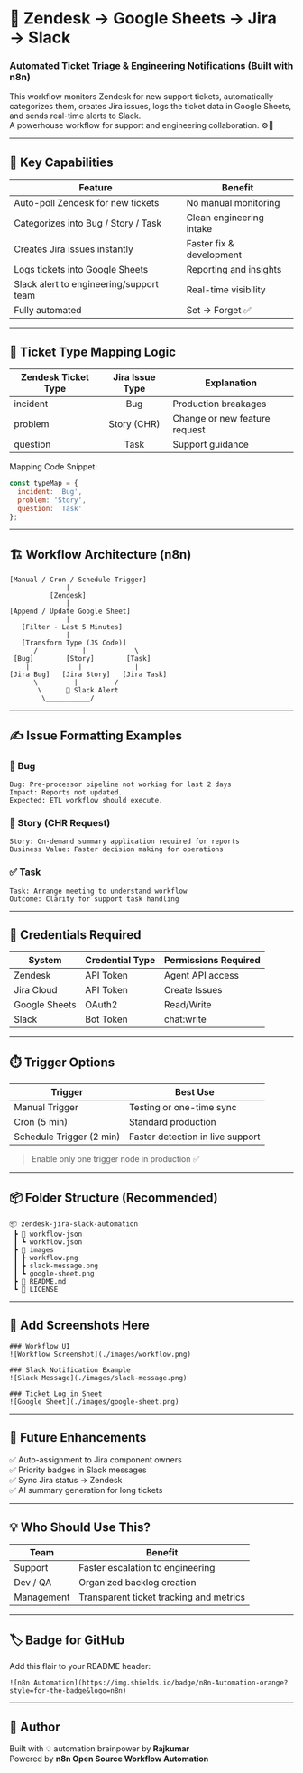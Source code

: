 
# 🎯 Zendesk → Google Sheets → Jira → Slack  
### Automated Ticket Triage & Engineering Notifications (Built with n8n)

This workflow monitors Zendesk for new support tickets, automatically categorizes them, creates Jira issues, logs the ticket data in Google Sheets, and sends real-time alerts to Slack.  
A powerhouse workflow for support and engineering collaboration. ⚙️💬

---

## 🚀 Key Capabilities

| Feature | Benefit |
|--------|---------|
| Auto-poll Zendesk for new tickets | No manual monitoring |
| Categorizes into Bug / Story / Task | Clean engineering intake |
| Creates Jira issues instantly | Faster fix & development |
| Logs tickets into Google Sheets | Reporting and insights |
| Slack alert to engineering/support team | Real-time visibility |
| Fully automated | Set → Forget ✅ |

---

## 🧠 Ticket Type Mapping Logic

Zendesk Ticket Type | Jira Issue Type | Explanation
|-|:-:|--|
incident | Bug | Production breakages |
problem | Story (CHR) | Change or new feature request |
question | Task | Support guidance |

Mapping Code Snippet:
```js
const typeMap = {
  incident: 'Bug',
  problem: 'Story',
  question: 'Task'
};
```

---

## 🏗️ Workflow Architecture (n8n)

```
[Manual / Cron / Schedule Trigger]
              |
          [Zendesk]
              |
[Append / Update Google Sheet]
              |
   [Filter - Last 5 Minutes]
              |
   [Transform Type (JS Code)]
      /           |            \
 [Bug]        [Story]        [Task]
    |            |             |
[Jira Bug]   [Jira Story]   [Jira Task]
      \         |         /
       \      📨 Slack Alert
        \___________/
```

---

## ✍️ Issue Formatting Examples

### 🐛 Bug
```
Bug: Pre-processor pipeline not working for last 2 days  
Impact: Reports not updated.  
Expected: ETL workflow should execute.  
```

### 📘 Story (CHR Request)
```
Story: On-demand summary application required for reports  
Business Value: Faster decision making for operations  
```

### ✅ Task
```
Task: Arrange meeting to understand workflow  
Outcome: Clarity for support task handling  
```

---

## 🔐 Credentials Required

| System | Credential Type | Permissions Required |
|--------|------------------|--------------------|
| Zendesk | API Token | Agent API access |
| Jira Cloud | API Token | Create Issues |
| Google Sheets | OAuth2 | Read/Write |
| Slack | Bot Token | chat:write |

---

## ⏱️ Trigger Options

Trigger | Best Use
|---|---|
Manual Trigger | Testing or one-time sync  
Cron (5 min) | Standard production  
Schedule Trigger (2 min) | Faster detection in live support

> Enable only one trigger node in production ✅

---

## 📦 Folder Structure (Recommended)

```
📦 zendesk-jira-slack-automation
 ┣ 📂 workflow-json
 ┃ ┗ workflow.json
 ┣ 📂 images
 ┃ ┣ workflow.png
 ┃ ┣ slack-message.png
 ┃ ┗ google-sheet.png
 ┣ 📜 README.md
 ┗ 📜 LICENSE
```

---

## 📸 Add Screenshots Here

```
### Workflow UI
![Workflow Screenshot](./images/workflow.png)

### Slack Notification Example
![Slack Message](./images/slack-message.png)

### Ticket Log in Sheet
![Google Sheet](./images/google-sheet.png)
```

---

## 🌱 Future Enhancements

✅ Auto-assignment to Jira component owners  
✅ Priority badges in Slack messages  
✅ Sync Jira status → Zendesk  
✅ AI summary generation for long tickets  

---

## 💡 Who Should Use This?

Team | Benefit
---|---
Support | Faster escalation to engineering  
Dev / QA | Organized backlog creation  
Management | Transparent ticket tracking and metrics  

---

## 🏷️ Badge for GitHub

Add this flair to your README header:
```
![n8n Automation](https://img.shields.io/badge/n8n-Automation-orange?style=for-the-badge&logo=n8n)
```

---

## 💜 Author

Built with 💡 automation brainpower by **Rajkumar**  
Powered by **n8n Open Source Workflow Automation**
